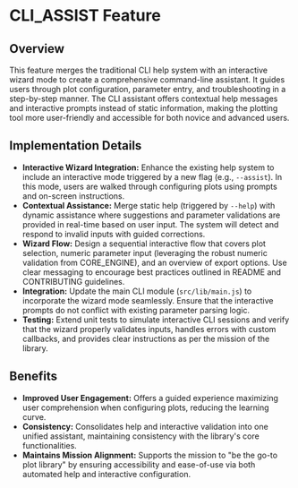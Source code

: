# CLI_ASSIST Feature

## Overview
This feature merges the traditional CLI help system with an interactive wizard mode to create a comprehensive command-line assistant. It guides users through plot configuration, parameter entry, and troubleshooting in a step-by-step manner. The CLI assistant offers contextual help messages and interactive prompts instead of static information, making the plotting tool more user-friendly and accessible for both novice and advanced users.

## Implementation Details
- **Interactive Wizard Integration:** Enhance the existing help system to include an interactive mode triggered by a new flag (e.g., `--assist`). In this mode, users are walked through configuring plots using prompts and on-screen instructions.
- **Contextual Assistance:** Merge static help (triggered by `--help`) with dynamic assistance where suggestions and parameter validations are provided in real-time based on user input. The system will detect and respond to invalid inputs with guided corrections.
- **Wizard Flow:** Design a sequential interactive flow that covers plot selection, numeric parameter input (leveraging the robust numeric validation from CORE_ENGINE), and an overview of export options. Use clear messaging to encourage best practices outlined in README and CONTRIBUTING guidelines.
- **Integration:** Update the main CLI module (`src/lib/main.js`) to incorporate the wizard mode seamlessly. Ensure that the interactive prompts do not conflict with existing parameter parsing logic.
- **Testing:** Extend unit tests to simulate interactive CLI sessions and verify that the wizard properly validates inputs, handles errors with custom callbacks, and provides clear instructions as per the mission of the library.

## Benefits
- **Improved User Engagement:** Offers a guided experience maximizing user comprehension when configuring plots, reducing the learning curve.
- **Consistency:** Consolidates help and interactive validation into one unified assistant, maintaining consistency with the library's core functionalities.
- **Maintains Mission Alignment:** Supports the mission to "be the go-to plot library" by ensuring accessibility and ease-of-use via both automated help and interactive configuration.
